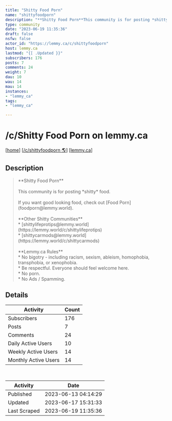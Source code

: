 ```yaml
---
title: "Shitty Food Porn" 
name: "shittyfoodporn"
description: "**Shitty Food Porn**This community is for posting *shitty* food.If you want good looking food, check out [Food Porn](foodporn@lemmy.world).**Other Shitty Communities*** [shittylifeprotips@lemmy.world](https://lemmy.world/c/shittylifeprotips)* [shittycarmods@lemmy.world](https://lemmy.world/c/shittycarmods)**Lemmy.ca Rules*** No bigotry - including racism, sexism, ableism, homophobia, transphobia, or xenophobia.* Be respectful. Everyone should feel welcome here.* No porn.* No Ads / Spamming."
type: community
date: "2023-06-19 11:35:36"
draft: false
nsfw: false
actor_id: "https://lemmy.ca/c/shittyfoodporn"
host: lemmy.ca
lastmod: "{[ .Updated }}"
subscribers: 176
posts: 7
comments: 24
weight: 7
dau: 10
wau: 14
mau: 14
instances:
- "lemmy_ca"
tags: 
- "lemmy_ca"

---
```


# /c/Shitty Food Porn on lemmy.ca

[[home](/)]
[[/c/shittyfoodporn 🌎](https://lemmy.ca/c/shittyfoodporn)]
[[lemmy.ca](/instances/lemmy_ca)]


## Description 

<blockquote class="description">
**Shitty Food Porn**<br><br>This community is for posting *shitty* food.<br><br>If you want good looking food, check out [Food Porn](foodporn@lemmy.world).<br><br>**Other Shitty Communities**<br>* [shittylifeprotips@lemmy.world](https://lemmy.world/c/shittylifeprotips)<br>* [shittycarmods@lemmy.world](https://lemmy.world/c/shittycarmods)<br><br>**Lemmy.ca Rules**<br>* No bigotry - including racism, sexism, ableism, homophobia, transphobia, or xenophobia.<br>* Be respectful. Everyone should feel welcome here.<br>* No porn.<br>* No Ads / Spamming.<br>
</blockquote>


## Details

| Activity | Count  |
|----------------------|---|
| Subscribers          | 176 |
| Posts                | 7  |
| Comments             | 24  |
| Daily Active Users   | 10  |
| Weekly Active Users  | 14  |
| Monthly Active Users | 14  |

<br>

| Activity | Date |
|----------------------|---|
| Published            | 2023-06-13 04:14:29 |
| Updated              | 2023-06-17 15:31:33 |
| Last Scraped         | 2023-06-19 11:35:36 |

